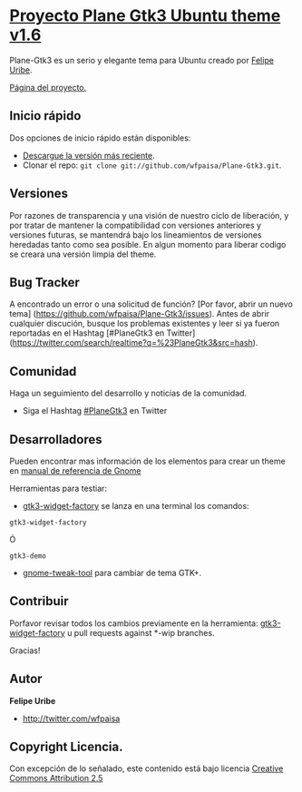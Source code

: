 # [Proyecto Plane Gtk3 Ubuntu theme v1.6](http://wfpaisa.github.com/Plane-Gtk3/)

Plane-Gtk3 es un serio y elegante tema para Ubuntu creado por [Felipe Uribe](http://twitter.com/wfpaisa).

[Página del proyecto.](http://wfpaisa.github.com/Plane-Gtk3/)


## Inicio rápido  

Dos opciones de inicio rápido están disponibles:

* [Descargue la versión más reciente](https://github.com/wfpaisa/Plane-Gtk3/zipball/master).
* Clonar el repo: `git clone git://github.com/wfpaisa/Plane-Gtk3.git`.



## Versiones

Por razones de transparencia y una visión de nuestro ciclo de liberación, y por tratar de mantener la compatibilidad con versiones anteriores y versiones futuras, se mantendrá bajo los lineamientos de versiones heredadas tanto como sea posible.
En algun momento para liberar codigo se creara una versión limpia del theme.



## Bug Tracker

A encontrado un error o una solicitud de función? [Por favor, abrir un nuevo tema] (https://github.com/wfpaisa/Plane-Gtk3/issues). Antes de abrir cualquier discución, busque los problemas existentes y leer si ya fueron reportadas en el Hashtag [#PlaneGtk3 en Twitter] (https://twitter.com/search/realtime?q=%23PlaneGtk3&src=hash).



## Comunidad

Haga un seguimiento del desarrollo y noticias de la comunidad.

* Siga el Hashtag [#PlaneGtk3](https://twitter.com/search/realtime?q=%23PlaneGtk3&src=hash) en Twitter



## Desarrolladores

Pueden encontrar mas información de los elementos para crear un theme en [manual de referencia de Gnome](http://developer.gnome.org/gtk3/3.4/index.html)

Herramientas para testiar:

* [gtk3-widget-factory](http://www.ubuntuupdates.org/package/gnome_shell/quantal/main/base/gtk-3-examples)
se lanza en una terminal los comandos:
		
```
gtk3-widget-factory
```

Ó

```
gtk3-demo
```

* [gnome-tweak-tool](http://www.webupd8.org/2011/04/introducing-gnome-tweak-tool-gui-to.html) para cambiar de tema GTK+.



## Contribuir 

Porfavor revisar todos los cambios previamente en la herramienta: [gtk3-widget-factory](http://www.ubuntuupdates.org/package/gnome_shell/quantal/main/base/gtk-3-examples) u pull requests against *-wip branches. 

Gracias!



## Autor

**Felipe Uribe**

+ http://twitter.com/wfpaisa



## Copyright Licencia.

Con excepción de lo señalado, este contenido está bajo licencia [Creative Commons Attribution 2.5](http://creativecommons.org/licenses/by/2.5/)

